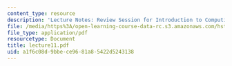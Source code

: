 ```yaml
---
content_type: resource
description: 'Lecture Notes: Review Session for Introduction to Computing.'
file: /media/https%3A/open-learning-course-data-rc.s3.amazonaws.com/hst-952-computing-for-biomedical-scientists-fall-2002/a1f6c08d9bbece9681a85422d5243138_lecture11.pdf
file_type: application/pdf
resourcetype: Document
title: lecture11.pdf
uid: a1f6c08d-9bbe-ce96-81a8-5422d5243138
---
```

